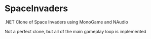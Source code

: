 # SpaceInvaders
.NET Clone of Space Invaders using MonoGame and NAudio

Not a perfect clone, but all of the main gameplay loop is implemented
